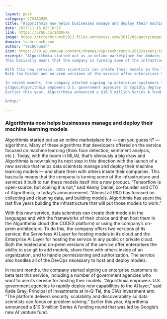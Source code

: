 ```yaml
---

layout: post
category: C7VJAGM2R
title: "Algorithmia now helps businesses manage and deploy their machine learning models"
date: 2017-11-16 08:16:22
link: https://vrhk.co/2AQVFXF
image: https://tctechcrunch2011.files.wordpress.com/2017/09/gettyimages-85973933.jpg?w=1200&fit=200%2C150
domain: techcrunch.com
author: "TechCrunch"
icon: https://s0.wp.com/wp-content/themes/vip/techcrunch-2013/assets/images/favicon.ico
excerpt: "Algorithmia started out as an online marketplace for &mdash; can you guess it? &mdash; algorithms. Many of these algorithms that developers offered on the service focused on machine learning (think face detection, sentiment analysis, etc.). Today, with the boom in ML/AI, that&rsquo;s obviously a big draw and Algorithmia is now taking its next step in this direction with the launch of a new service that helps data scientists manage and deploy their machine learning models &mdash; and share them with others inside their companies.
This basically means that the company is turning some of the infrastructure and services it built to run these models itself into a new product. &ldquo;Tensorflow is open-source, but scaling it is not,&rdquo; said Kenny Daniel, co-founder and CTO of Algorithmia, in today&rsquo;s announcement. &ldquo;Almost all R&amp;D has focused on collecting and cleaning data, and building models. Algorithmia has spent the last five years building the infrastructure that will put those models to work.&rdquo;

With this new service, data scientists can create their models in the languages and with the frameworks of their choice and then host them in the Algorithmia cloud (the CODEX platform) or using the company&rsquo;s on-prem architecture. To do this, the company offers two versions of its service: the Serverless AI Layer for hosting models in its cloud and the Enterprise AI Layer for hosting the service in any public or private cloud.
Both the hosted and on-prem versions of the service offer enterprises the ability to use git to add models, share them with others inside of an organization, and to handle permissioning and authorization. The service also handles all of the DevOps necessary to host and deploy models.

In recent months, the company started signing up enterprise customers to beta test this service, including a number of government agencies who want to use its service for hosting their models.
&ldquo;Algorithmia empowers U.S. government agencies to rapidly deploy new capabilities to the AI layer,&rdquo; said Katie Gray, Principal of Investments at In-Q-Tel, the CIA&rsquo;s investment arm. &ldquo;The platform delivers security, scalability and discoverability so data scientists can focus on problem solving.&rdquo;
Earlier this year, Algorithmia announced a $10.5 million Series A funding round that was led by Google&rsquo;s new AI venture fund.

&nbsp;"

---
```


### Algorithmia now helps businesses manage and deploy their machine learning models

Algorithmia started out as an online marketplace for &mdash; can you guess it? &mdash; algorithms. Many of these algorithms that developers offered on the service focused on machine learning (think face detection, sentiment analysis, etc.). Today, with the boom in ML/AI, that&rsquo;s obviously a big draw and Algorithmia is now taking its next step in this direction with the launch of a new service that helps data scientists manage and deploy their machine learning models &mdash; and share them with others inside their companies.
This basically means that the company is turning some of the infrastructure and services it built to run these models itself into a new product. &ldquo;Tensorflow is open-source, but scaling it is not,&rdquo; said Kenny Daniel, co-founder and CTO of Algorithmia, in today&rsquo;s announcement. &ldquo;Almost all R&amp;D has focused on collecting and cleaning data, and building models. Algorithmia has spent the last five years building the infrastructure that will put those models to work.&rdquo;

With this new service, data scientists can create their models in the languages and with the frameworks of their choice and then host them in the Algorithmia cloud (the CODEX platform) or using the company&rsquo;s on-prem architecture. To do this, the company offers two versions of its service: the Serverless AI Layer for hosting models in its cloud and the Enterprise AI Layer for hosting the service in any public or private cloud.
Both the hosted and on-prem versions of the service offer enterprises the ability to use git to add models, share them with others inside of an organization, and to handle permissioning and authorization. The service also handles all of the DevOps necessary to host and deploy models.

In recent months, the company started signing up enterprise customers to beta test this service, including a number of government agencies who want to use its service for hosting their models.
&ldquo;Algorithmia empowers U.S. government agencies to rapidly deploy new capabilities to the AI layer,&rdquo; said Katie Gray, Principal of Investments at In-Q-Tel, the CIA&rsquo;s investment arm. &ldquo;The platform delivers security, scalability and discoverability so data scientists can focus on problem solving.&rdquo;
Earlier this year, Algorithmia announced a $10.5 million Series A funding round that was led by Google&rsquo;s new AI venture fund.

&nbsp;